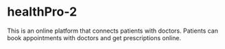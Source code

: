 # healthPro-2
This is an online platform that connects patients with doctors. Patients can book appointments with doctors and get prescriptions online.
